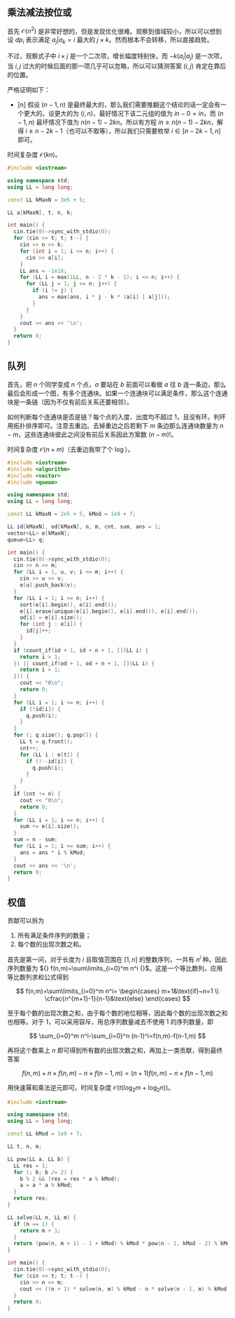 ## 乘法减法按位或

首先 $\mathcal O(n^2)$ 是非常好想的，但是发现优化很难。观察到值域较小，所以可以想到设 $dp_i$ 表示满足 $a_j|a_k=i$ 最大的 $j\times k$。然而根本不会转移，所以直接趋势。

不过，观察式子中 $i\times j$ 是一个二次项，增长幅度特别快，而 $-k(a_i|a_j)$ 是一次项，当 $i,j$ 过大的时候后面的那一项几乎可以忽略，所以可以猜测答案 $(i,j)$ 肯定在靠后的位置。

严格证明如下：

- [n] 假设 $(n-1,n)$ 是最终最大的，那么我们需要推翻这个结论的话一定会有一个更大的。设更大的为 $(i,n)$，最好情况下该二元组的值为 $in-0=in$，而 $(n-1,n)$ 最坏情况下值为 $n(n-1)-2kn$。所以有方程 $in\ge n(n-1)-2kn$，解得 $i\ge n-2k-1$（也可以不取等），所以我们只需要枚举 $i\in [n-2k-1,n]$ 即可。

时间复杂度 $\mathcal O(kn)$。

```cpp
#include <iostream>

using namespace std;
using LL = long long;

const LL kMaxN = 3e5 + 5;

LL a[kMaxN], t, n, k;

int main() {
  cin.tie(0)->sync_with_stdio(0);
  for (cin >> t; t; t--) {
    cin >> n >> k;
    for (int i = 1; i <= n; i++) {
      cin >> a[i];
    }
    LL ans = -1e18;
    for (LL i = max(1LL, n - 2 * k - 1); i <= n; i++) {
      for (LL j = 1; j <= n; j++) {
        if (i != j) {
          ans = max(ans, i * j - k * (a[i] | a[j]));
        }
      }
    }
    cout << ans << '\n';
  }
  return 0;
}
```

## 队列

首先，把 $n$ 个同学变成 $n$ 个点，$a$ 要站在 $b$ 前面可以看做 $a$ 往 $b$ 连一条边，那么最后会形成一个图，有多个连通块。如果一个连通块可以满足条件，那么这个连通块是一条链（因为不仅有前后关系还要相邻）。

如何判断每个连通块是否是链？每个点的入度、出度均不超过 $1$，且没有环。判环用拓扑排序即可。注意去重边。去掉重边之后若剩下 $m$ 条边那么连通块数量为 $n-m$，这些连通块彼此之间没有前后关系因此方案数 $(n-m)!$。

时间复杂度 $\mathcal O(n+m)$（去重边我带了个 $\log$）。

```cpp
#include <iostream>
#include <algorithm>
#include <vector>
#include <queue>

using namespace std;
using LL = long long;

const LL kMaxN = 2e5 + 5, kMod = 1e9 + 7;

LL id[kMaxN], od[kMaxN], n, m, cnt, sum, ans = 1;
vector<LL> e[kMaxN];
queue<LL> q;

int main() {
  cin.tie(0)->sync_with_stdio(0);
  cin >> n >> m;
  for (LL i = 1, u, v; i <= m; i++) {
    cin >> u >> v;
    e[u].push_back(v);
  }
  for (LL i = 1; i <= n; i++) {
    sort(e[i].begin(), e[i].end());
    e[i].erase(unique(e[i].begin(), e[i].end()), e[i].end());
    od[i] = e[i].size();
    for (int j : e[i]) {
      id[j]++;
    }
  }
  if (count_if(id + 1, id + n + 1, [](LL i) {
    return i > 1;
  }) || count_if(od + 1, od + n + 1, [](LL i) {
    return i > 1;
  })) {
    cout << "0\n";
    return 0;
  }
  for (LL i = 1; i <= n; i++) {
    if (!id[i]) {
      q.push(i);
    }
  }
  for (; q.size(); q.pop()) {
    LL t = q.front();
    cnt++;
    for (LL i : e[t]) {
      if (!--id[i]) {
        q.push(i);
      }
    }
  }
  if (cnt != n) {
    cout << "0\n";
    return 0;
  }
  for (LL i = 1; i <= n; i++) {
    sum += e[i].size();
  }
  sum = n - sum;
  for (LL i = 1; i <= sum; i++) {
    ans = ans * i % kMod;
  }
  cout << ans << '\n';
  return 0;
}
```

## 权值

贡献可以拆为

1. 所有满足条件序列的数量；
2. 每个数的出现次数之和。

首先是第一问，对于长度为 $i$ 且取值范围在 $[1,n]$ 的整数序列，一共有 $n^i$ 种。因此序列数量为 ${} f(n,m)=\sum\limits_{i=0}^m n^i {}$。这是一个等比数列，应用等比数列求和公式得到

$$
f(n,m)=\sum\limits_{i=0}^m n^i=
\begin{cases}
m+1&\text{if}~n=1 \\
\cfrac{n^{m+1}-1}{n-1}&\text{else}
\end{cases}
$$

至于每个数的出现次数之和，由于每个数的地位相等，因此每个数的出现次数之和也相等。对于 $1$，可以采用容斥，用总序列数量减去不使用 $1$ 的序列数量，即

$$
\sum_{i=0}^m n^i-\sum_{i=0}^n (n-1)^i=f(n,m)-f(n-1,m)
$$

再将这个数乘上 $n$ 即可得到所有数的出现次数之和，再加上一类贡献，得到最终答案

$$
f(n,m)+n\times f(n,m)-n\times f(n-1,m)=(n+1)f(n,m)-n\times f(n-1,m)
$$

用快速幂和乘法逆元即可。时间复杂度 $\mathcal O(t(\log_2 m+\log_2 n))$。

```cpp
#include <iostream>

using namespace std;
using LL = long long;

const LL kMod = 1e9 + 7;

LL t, n, m;

LL pow(LL a, LL b) {
  LL res = 1;
  for (; b; b /= 2) {
    b % 2 && (res = res * a % kMod);
    a = a * a % kMod;
  }
  return res;
}

LL solve(LL n, LL m) {
  if (n == 1) {
    return m + 1;
  }
  return (pow(n, m + 1) - 1 + kMod) % kMod * pow(n - 1, kMod - 2) % kMod;
}

int main() {
  cin.tie(0)->sync_with_stdio(0);
  for (cin >> t; t; t--) {
    cin >> n >> m;
    cout << ((n + 1) * solve(n, m) % kMod - n * solve(n - 1, m) % kMod + kMod) % kMod << '\n';
  }
  return 0;
}
```
